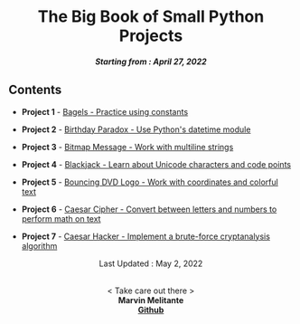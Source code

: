 <h1 align="center"> 
The Big Book of Small Python Projects
</h1>
<h5 align="center">
Starting from : April 27, 2022
</h5>

## Contents

- <b>Project 1</b> - [Bagels - Practice using constants](https://github.com/mK-zero/Big-Book-of-Small-Python-Projects/tree/main/1_bagels)

- <b>Project 2</b> - [Birthday Paradox - Use Python's datetime module](https://github.com/mK-zero/Big-Book-of-Small-Python-Projects/tree/main/2_birthday-paradox)

- <b>Project 3</b> - [Bitmap Message - Work with multiline strings](https://github.com/mK-zero/Big-Book-of-Small-Python-Projects/tree/main/3_bitmap-message)

- <b>Project 4</b> - [Blackjack - Learn about Unicode characters and code points](https://github.com/mK-zero/Big-Book-of-Small-Python-Projects/tree/main/4_blackjack)

- <b>Project 5</b> - [Bouncing DVD Logo - Work with coordinates and colorful text](https://github.com/mK-zero/Big-Book-of-Small-Python-Projects/tree/main/5_bouncing-dvd-logo)

- <b>Project 6</b> - [Caesar Cipher - Convert between letters and numbers to perform math on text](https://github.com/mK-zero/Big-Book-of-Small-Python-Projects/tree/main/6_caesar-cipher)

- <b>Project 7</b> - [Caesar Hacker - Implement a brute-force cryptanalysis algorithm](https://github.com/mK-zero/Big-Book-of-Small-Python-Projects/tree/main/7_caesar-hacker)

<p align="center">
Last Updated : May 2, 2022
</p>

<p align="center">

<br>
< Take care out there >
<br>
<b>Marvin Melitante<b>
<br>
<a href="https://github.com/mK-zero">Github</a>
</p>
